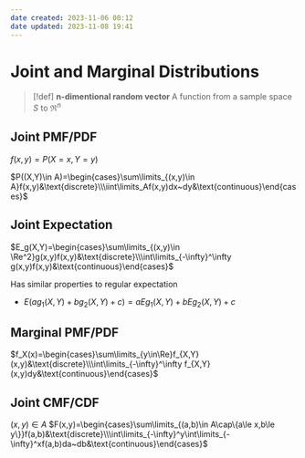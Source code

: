 ```yaml
---
date created: 2023-11-06 00:12
date updated: 2023-11-08 19:41
---
```


# Joint and Marginal Distributions

> [!def]
> **n-dimentional random vector**
> A function from a sample space $S$ to $\Re^n$

## Joint PMF/PDF

$f(x,y)=P(X=x,Y=y)$

$P((X,Y)\in A)=\begin{cases}\sum\limits_{(x,y)\in A}f(x,y)&\text{discrete}\\\iint\limits_Af(x,y)dx~dy&\text{continuous}\end{cases}$

## Joint Expectation

$E_g(X,Y)=\begin{cases}\sum\limits_{(x,y)\in \Re^2}g(x,y)f(x,y)&\text{discrete}\\\int\limits_{-\infty}^\infty g(x,y)f(x,y)&\text{continuous}\end{cases}$

Has similar properties to regular expectation

- $E(ag_1(X,Y)+bg_2(X,Y)+c)=aEg_1(X,Y)+bEg_2(X,Y)+c$

## Marginal PMF/PDF

$f_X(x)=\begin{cases}\sum\limits_{y\in\Re}f_{X,Y}(x,y)&\text{discrete}\\\int\limits_{-\infty}^\infty f_{X,Y}(x,y)dy&\text{continuous}\end{cases}$

## Joint CMF/CDF

$(x,y)\in A$
$F(x,y)=\begin{cases}\sum\limits_{(a,b)\in A\cap\{a\le x,b\le y\}}f(a,b)&\text{discrete}\\\int\limits_{-\infty}^y\int\limits_{-\infty}^xf(a,b)da~db&\text{continuous}\end{cases}$
